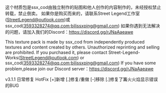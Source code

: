 这个材质包是ssx_cod由独立制作的贴图和他人创作的内容制作的，未经授权禁止转载，禁止倒卖。
如果你是购买而来的，请联系Street Legend工作室(StreetLegend@outlook.com)或ssx_cod(3593328274@qq.com;bilissxping@gmail.com)
如果你遇到无法解决的问题，请加入我们的Discord：https://discord.gg/rJNaAaeawe

This texture pack is made by ssx_cod from independently produced textures and content created by others. Unauthorized reprinting and selling are prohibited.
If you purchased it, please contact Street-Legend-Works(StreetLegend@outlook.com) or ssx_cod(3593328274@qq.com;bilissxping@gmail.com)
If you have some problem,please join our Discord server：https://discord.gg/rJNaAaeawe

v3.1.1 日常修复 HotFix
[+]新增 [.]修复/重做 [-]移除
[.]修复了篝火火焰显示错误的BUG
